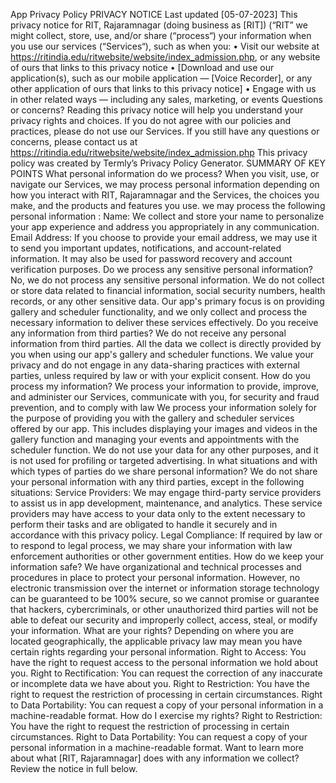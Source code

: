 App Privacy Policy 
PRIVACY NOTICE
Last updated [05-07-2023]
This privacy notice for RIT, Rajaramnagar  (doing business as [RIT]) (“RIT” we might collect, store, use, and/or share (“process“) your information when you use our services (“Services“), such as when you:
•	Visit our website at https://ritindia.edu/ritwebsite/website/index_admission.php, or any website of ours that links to this privacy notice
•	[Download and use our application(s), such as our mobile application — [Voice Recorder], or any other application of ours that links to this privacy notice]
•	Engage with us in other related ways ― including any sales, marketing, or events
Questions or concerns? Reading this privacy notice will help you understand your privacy rights and choices. If you do not agree with our policies and practices, please do not use our Services. If you still have any questions or concerns, please contact us at https://ritindia.edu/ritwebsite/website/index_admission.php
This privacy policy was created by Termly’s Privacy Policy Generator.
SUMMARY OF KEY POINTS
What personal information do we process? When you visit, use, or navigate our Services, we may process personal information depending on how you interact with RIT, Rajaramnagar and the Services, the choices you make, and the products and features you use.
we may process the following personal information :
Name: We collect and store your name to personalize your app experience and address you appropriately in any communication. Email Address: If you choose to provide your email address, we may use it to send you important updates, notifications, and account-related information. It may also be used for password recovery and account verification purposes.
Do we process any sensitive personal information? No, we do not process any sensitive personal information. We do not collect or store data related to financial information, social security numbers, health records, or any other sensitive data. Our app's primary focus is on providing gallery and scheduler functionality, and we only collect and process the necessary information to deliver these services effectively.
Do you receive any information from third parties? We do not receive any personal information from third parties. All the data we collect is directly provided by you when using our app's gallery and scheduler functions. We value your privacy and do not engage in any data-sharing practices with external parties, unless required by law or with your explicit consent.
How do you process my information? We process your information to provide, improve, and administer our Services, communicate with you, for security and fraud prevention, and to comply with law We process your information solely for the purpose of providing you with the gallery and scheduler services offered by our app. This includes displaying your images and videos in the gallery function and managing your events and appointments with the scheduler function. We do not use your data for any other purposes, and it is not used for profiling or targeted advertising.
In what situations and with which types of parties do we share personal information? 
We do not share your personal information with any third parties, except in the following situations: Service Providers: We may engage third-party service providers to assist us in app development, maintenance, and analytics. These service providers may have access to your data only to the extent necessary to perform their tasks and are obligated to handle it securely and in accordance with this privacy policy. Legal Compliance: If required by law or to respond to legal process, we may share your information with law enforcement authorities or other government entities.
How do we keep your information safe? We have organizational and technical processes and procedures in place to protect your personal information. However, no electronic transmission over the internet or information storage technology can be guaranteed to be 100% secure, so we cannot promise or guarantee that hackers, cybercriminals, or other unauthorized third parties will not be able to defeat our security and improperly collect, access, steal, or modify your information.
What are your rights? Depending on where you are located geographically, the applicable privacy law may mean you have certain rights regarding your personal information.
Right to Access: You have the right to request access to the personal information we hold about you. 
Right to Rectification: You can request the correction of any inaccurate or incomplete data we have about you.
Right to Restriction: You have the right to request the restriction of processing in certain circumstances. 
Right to Data Portability: You can request a copy of your personal information in a machine-readable format.
How do I exercise my rights? Right to Restriction: You have the right to request the restriction of processing in certain circumstances. Right to Data Portability: You can request a copy of your personal information in a machine-readable format.
Want to learn more about what [RIT, Rajaramnagar] does with any information we collect? Review the notice in full below.

